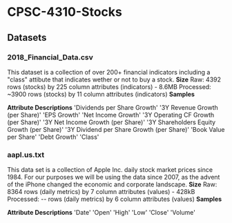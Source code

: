 # CPSC-4310-Stocks

## Datasets
### 2018_Financial_Data.csv ###
This dataset is a collection of over 200+ financial indicators including a "class" attibute that indicates wether or not to buy a stock.
**Size** 
Raw: 4392 rows (stocks) by 225 column attributes (indicators) - 8.6MB
Processed: ~3900 rows (stocks) by 11 column attributes (indicators) 
**Samples** 

**Attribute Descriptions** 
'Dividends per Share Growth' 
'3Y Revenue Growth (per Share)' 
'EPS Growth'
'Net Income Growth'
'3Y Operating CF Growth (per Share)'
'3Y Net Income Growth (per Share)'
'3Y Shareholders Equity Growth (per Share)'
'3Y Dividend per Share Growth (per Share)'
'Book Value per Share'
'Debt Growth'
'Class'

### aapl.us.txt ###
This data set is a collection of Apple Inc. daily stock market prices since 1984. For our purposes we will be using the data since 2007, as the advent of the iPhone changed the economic and corporate landscape. 
**Size**
Raw: 8364 rows (daily metrics) by 7 column attributes (values) - 428kB
Processed: -- rows (daily metrics) by 6 column attributes (values) 
**Samples**

**Attribute Descriptions**
'Date'
'Open'
'High'
'Low'
'Close'
'Volume'